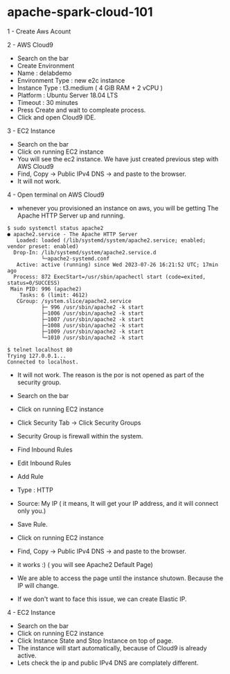 # apache-spark-cloud-101




1 - Create Aws Acount


2 - AWS Cloud9
- Search on the bar 
- Create Environment
- Name : delabdemo
- Environment Type  : new e2c instance
- Instance Type  : t3.medium ( 4 GiB RAM  + 2 vCPU )
- Platform : Ubuntu Server 18.04 LTS
- Timeout  : 30 minutes
- Press Create and wait to compleate process.
- Click and open Cloud9 IDE.


3 - EC2 Instance
- Search on the bar
- Click on running EC2 instance
- You will see the ec2 instance. We have just created previous step with AWS Cloud9
- Find, Copy -> Public IPv4 DNS -> and paste to the browser.
- It will not work.



4 - Open terminal on AWS Cloud9
- whenever you provisioned an instance on aws, you will be getting The Apache HTTP Server up and running.


```SHELL
$ sudo systemctl status apache2
● apache2.service - The Apache HTTP Server
   Loaded: loaded (/lib/systemd/system/apache2.service; enabled; vendor preset: enabled)
  Drop-In: /lib/systemd/system/apache2.service.d
           └─apache2-systemd.conf
   Active: active (running) since Wed 2023-07-26 16:21:52 UTC; 17min ago
  Process: 872 ExecStart=/usr/sbin/apachectl start (code=exited, status=0/SUCCESS)
 Main PID: 996 (apache2)
    Tasks: 6 (limit: 4612)
   CGroup: /system.slice/apache2.service
           ├─ 996 /usr/sbin/apache2 -k start
           ├─1006 /usr/sbin/apache2 -k start
           ├─1007 /usr/sbin/apache2 -k start
           ├─1008 /usr/sbin/apache2 -k start
           ├─1009 /usr/sbin/apache2 -k start
           └─1010 /usr/sbin/apache2 -k start

$ telnet localhost 80
Trying 127.0.0.1...
Connected to localhost.
```

- It will not work. The reason is the por is not opened as part of the security group.
- Search on the bar
- Click on running EC2 instance
- Click Security Tab -> Click Security Groups
- Security Group is firewall within the system.
- Find Inbound Rules
- Edit Inbound Rules
- Add Rule
- Type : HTTP
- Source: My IP ( it means, It will get your IP address, and it will connect only you.)
- Save Rule.
- Click on running EC2 instance
- Find, Copy -> Public IPv4 DNS -> and paste to the browser.
- it works :) ( you will see Apache2 Default Page)

- We are able to access the page until the instance shutown. Because the IP will change.
- If we don't want to face this issue, we can create Elastic IP.

4 - EC2 Instance
- Search on the bar
- Click on running EC2 instance
- Click Instance State and Stop Instance on top of page.
- The instance will start automatically, because of Cloud9 is already active.
- Lets check the ip and public IPv4 DNS are complately different.


 

  


